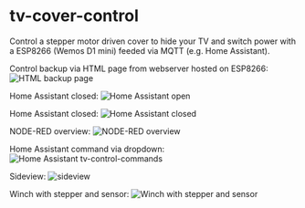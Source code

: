 # tv-cover-control
Control a stepper motor driven cover to hide your TV and switch power with a ESP8266 (Wemos D1 mini) feeded via MQTT (e.g. Home Assistant).

Control backup via HTML page from webserver hosted on ESP8266:
![HTML backup page](images/tv-cover-control-html.jpg)

Home Assistant closed:
![Home Assistant open](images/homeassistant_lovelace_open.jpg)

Home Assistant closed:
![Home Assistant closed](images/homeassistant_lovelace_closed.jpg)

NODE-RED overview:
![NODE-RED overview](images/NODE-RED_overview.jpg)

Home Assistant command via dropdown:
![Home Assistant tv-control-commands](images/homeassistant_lovelace_commands.jpg)

Sideview:
![sideview](images/sideview.jpg)

Winch with stepper and sensor:
![Winch with stepper and sensor](images/hardware_winch_with_stepper_and_sensor_detail.jpg)